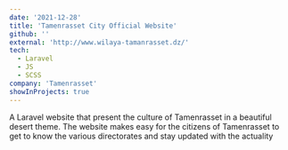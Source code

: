 ```yaml
---
date: '2021-12-28'
title: 'Tamenrasset City Official Website'
github: ''
external: 'http://www.wilaya-tamanrasset.dz/'
tech:
  - Laravel
  - JS
  - SCSS
company: 'Tamenrasset'
showInProjects: true
---
```



A Laravel website that present the culture of Tamenrasset in a beautiful desert theme. The website makes easy for the citizens of Tamenrasset to get to know the various directorates and stay updated with the actuality 

